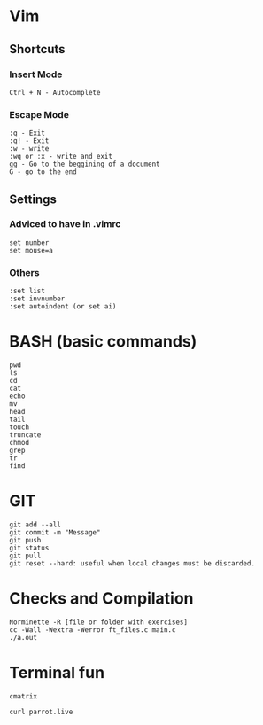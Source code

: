 # Vim 

## Shortcuts

### Insert Mode

```
Ctrl + N - Autocomplete

```
### Escape Mode

```
:q - Exit
:q! - Exit 
:w - write
:wq or :x - write and exit
gg - Go to the beggining of a document
G - go to the end

```
## Settings

### Adviced to have in .vimrc

```
set number
set mouse=a

```

### Others

```
:set list
:set invnumber
:set autoindent (or set ai)

```
# BASH (basic commands)

```
pwd
ls
cd
cat
echo
mv
head
tail
touch
truncate
chmod
grep
tr
find
```

# GIT
```
git add --all
git commit -m "Message"
git push
git status
git pull
git reset --hard: useful when local changes must be discarded.
```

# Checks and Compilation

```
Norminette -R [file or folder with exercises]
cc -Wall -Wextra -Werror ft_files.c main.c
./a.out
```











# Terminal fun

```
cmatrix

curl parrot.live
```
